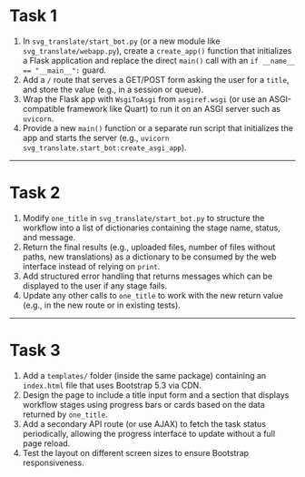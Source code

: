 # Task 1

1. In `svg_translate/start_bot.py` (or a new module like `svg_translate/webapp.py`), create a `create_app()` function that initializes a Flask application and replace the direct `main()` call with an `if __name__ == "__main__":` guard.
2. Add a `/` route that serves a GET/POST form asking the user for a `title`, and store the value (e.g., in a session or queue).
3. Wrap the Flask app with `WsgiToAsgi` from `asgiref.wsgi` (or use an ASGI-compatible framework like Quart) to run it on an ASGI server such as `uvicorn`.
4. Provide a new `main()` function or a separate run script that initializes the app and starts the server (e.g., `uvicorn svg_translate.start_bot:create_asgi_app`).

---

# Task 2

1. Modify `one_title` in `svg_translate/start_bot.py` to structure the workflow into a list of dictionaries containing the stage name, status, and message.
2. Return the final results (e.g., uploaded files, number of files without paths, new translations) as a dictionary to be consumed by the web interface instead of relying on `print`.
3. Add structured error handling that returns messages which can be displayed to the user if any stage fails.
4. Update any other calls to `one_title` to work with the new return value (e.g., in the new route or in existing tests).

---

# Task 3

1. Add a `templates/` folder (inside the same package) containing an `index.html` file that uses Bootstrap 5.3 via CDN.
2. Design the page to include a title input form and a section that displays workflow stages using progress bars or cards based on the data returned by `one_title`.
3. Add a secondary API route (or use AJAX) to fetch the task status periodically, allowing the progress interface to update without a full page reload.
4. Test the layout on different screen sizes to ensure Bootstrap responsiveness.
